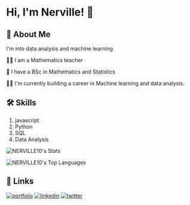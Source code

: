
# Hi, I'm Nerville! 👋


## 🚀 About Me
I'm into data analysis and machine learning



👩‍💻 I am a Mathematics teacher

🧠 I have a BSc in Mathematics and Statistics

👯‍♀️ I'm currently building a career in Machine learning and data analysis.



## 🛠 Skills
1. javascript
2. Python
3. SQL
4. Data Analysis



![NERVILLE10's Stats](https://github-readme-stats.vercel.app/api?username=NERVILLE10&theme=vue-dark&show_icons=true&hide_border=false&count_private=true)


![NERVILLE10's Top Languages](https://github-readme-stats.vercel.app/api/top-langs/?username=NERVILLE10&theme=vue-dark&show_icons=true&hide_border=false&layout=compact)
## 🔗 Links
[![portfolio](https://img.shields.io/badge/my_portfolio-000?style=for-the-badge&logo=ko-fi&logoColor=white)](https://github.com/NERVILLE10/NERVILLE10)
[![linkedin](https://img.shields.io/badge/linkedin-0A66C2?style=for-the-badge&logo=linkedin&logoColor=white)](https://www.linkedin.com/in/binda-nerville/)
[![twitter](https://img.shields.io/badge/twitter-1DA1F2?style=for-the-badge&logo=twitter&logoColor=white)](https://twitter.com/Enigma61351360)

